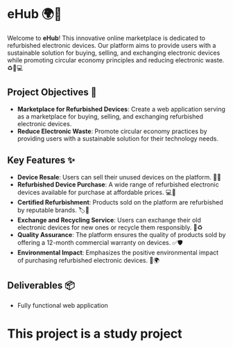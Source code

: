 # eHub 🌍🔄

Welcome to **eHub**! This innovative online marketplace is dedicated to refurbished electronic devices. Our platform aims to provide users with a sustainable solution for buying, selling, and exchanging electronic devices while promoting circular economy principles and reducing electronic waste. ♻️📱💻

## Project Objectives 🎯

- **Marketplace for Refurbished Devices**: Create a web application serving as a marketplace for buying, selling, and exchanging refurbished electronic devices.
- **Reduce Electronic Waste**: Promote circular economy practices by providing users with a sustainable solution for their technology needs.

## Key Features ✨

- **Device Resale**: Users can sell their unused devices on the platform. 📱💸
- **Refurbished Device Purchase**: A wide range of refurbished electronic devices available for purchase at affordable prices. 💻🛒
- **Certified Refurbishment**: Products sold on the platform are refurbished by reputable brands. 🏷️🔧
- **Exchange and Recycling Service**: Users can exchange their old electronic devices for new ones or recycle them responsibly. 🔄♻️
- **Quality Assurance**: The platform ensures the quality of products sold by offering a 12-month commercial warranty on devices. ✅🛡️
- **Environmental Impact**: Emphasizes the positive environmental impact of purchasing refurbished electronic devices. 🌱🌍


## Deliverables 📦

- Fully functional web application

# This project is a study project
